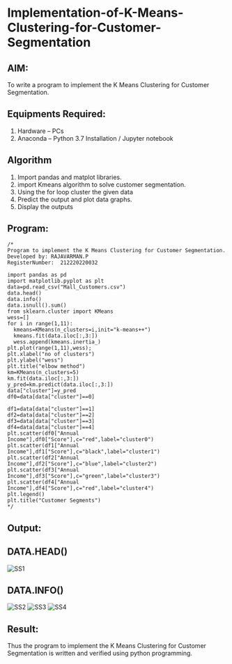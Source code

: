 # Implementation-of-K-Means-Clustering-for-Customer-Segmentation

## AIM:
To write a program to implement the K Means Clustering for Customer Segmentation.

## Equipments Required:
1. Hardware – PCs
2. Anaconda – Python 3.7 Installation / Jupyter notebook

## Algorithm
1. Import pandas and matplot libraries.
2. import Kmeans algorithm to solve customer segmentation.
3. Using the for loop cluster the given data
4. Predict the output and plot data graphs.
5. Display the outputs
 

## Program:
```
/*
Program to implement the K Means Clustering for Customer Segmentation.
Developed by: RAJAVARMAN.P
RegisterNumber:  212220220032

import pandas as pd
import matplotlib.pyplot as plt
data=pd.read_csv("Mall_Customers.csv")
data.head()
data.info()
data.isnull().sum()
from sklearn.cluster import KMeans
wess=[]
for i in range(1,11):
  kmeans=KMeans(n_clusters=i,init="k-means++")
  kmeans.fit(data.iloc[:,3:])
  wess.append(kmeans.inertia_)
plt.plot(range(1,11),wess);
plt.xlabel("no of clusters")
plt.ylabel("wess")
plt.title("elbow method")
km=KMeans(n_clusters=5)
km.fit(data.iloc[:,3:])
y_pred=km.predict(data.iloc[:,3:])
data["cluster"]=y_pred
df0=data[data["cluster"]==0]

df1=data[data["cluster"]==1]
df2=data[data["cluster"]==2]
df3=data[data["cluster"]==3]
df4=data[data["cluster"]==4]
plt.scatter(df0["Annual Income"],df0["Score"],c="red",label="cluster0")
plt.scatter(df1["Annual Income"],df1["Score"],c="black",label="cluster1")
plt.scatter(df2["Annual Income"],df2["Score"],c="blue",label="cluster2")
plt.scatter(df3["Annual Income"],df3["Score"],c="green",label="cluster3")
plt.scatter(df4["Annual Income"],df4["Score"],c="red",label="cluster4")
plt.legend()
plt.title("Customer Segments")
*/
```

## Output:
## DATA.HEAD()
![SS1](https://user-images.githubusercontent.com/115924983/200126693-cdaff686-9ba5-47d8-9474-a182ca67e2e9.png)

## DATA.INFO()
![SS2](https://user-images.githubusercontent.com/115924983/200126742-7b580cac-48d5-4115-b1ef-88843d489326.png)
![SS3](https://user-images.githubusercontent.com/115924983/200126761-263c50f2-2603-4265-9a3d-b186d2ddff5b.png)
![SS4](https://user-images.githubusercontent.com/115924983/200126788-5802213d-68fc-485b-8df3-0ee917a8c691.png)


## Result:
Thus the program to implement the K Means Clustering for Customer Segmentation is written and verified using python programming.
